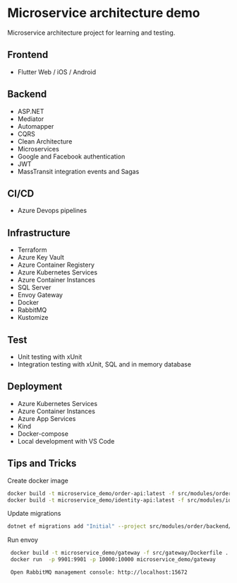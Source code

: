 # Microservice architecture demo

Microservice architecture project for learning and testing. 

## Frontend
* Flutter Web / iOS / Android

## Backend
* ASP.NET
* Mediator
* Automapper
* CQRS
* Clean Architecture
* Microservices
* Google and Facebook authentication
* JWT
* MassTransit integration events and Sagas

## CI/CD
* Azure Devops pipelines

## Infrastructure
* Terraform
* Azure Key Vault
* Azure Container Registery
* Azure Kubernetes Services
* Azure Container Instances
* SQL Server
* Envoy Gateway
* Docker
* RabbitMQ
* Kustomize

## Test

* Unit testing with xUnit
* Integration testing with xUnit, SQL and in memory database 

## Deployment
* Azure Kubernetes Services
* Azure Container Instances
* Azure App Services
* Kind
* Docker-compose
* Local development with VS Code

## Tips and Tricks

Create docker image
```bash
docker build -t microservice_demo/order-api:latest -f src/modules/order/backend/Dockerfile .
docker build -t microservice_demo/identity-api:latest -f src/modules/identity/backend/Dockerfile .
```
Update migrations
```bash
dotnet ef migrations add "Initial" --project src/modules/order/backend/Order.Infrastructure --startup-project src/modules/order/backend/Order.Api
```

Run envoy
```bash
 docker build -t microservice_demo/gateway -f src/gateway/Dockerfile .
 docker run  -p 9901:9901 -p 10000:10000 microservice_demo/gateway

 Open RabbitMQ management console: http://localhost:15672
